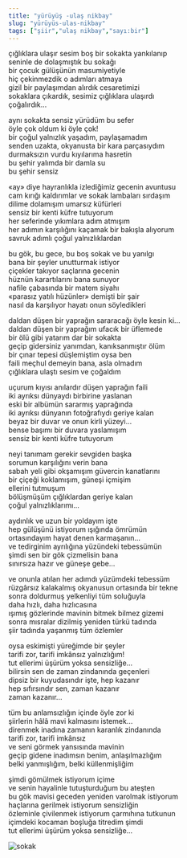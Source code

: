 ```yaml
---
title: "yürüyüş -ulaş nikbay"
slug: "yürüyüs-ulas-nikbay"
tags: ["şiir","ulaş nikbay","sayı:bir"]
---
```


çığlıklara ulaşır sesim boş bir sokakta yankılanıp\
seninle de dolaşmıştık bu sokağı\
bir çocuk gülüşünün masumiyetiyle\
hiç çekinmezdik o adımları atmaya\
gizil bir paylaşımdan alırdık cesaretimizi\
sokaklara çıkardık, sesimiz çığlıklara ulaşırdı\
çoğalırdık...

aynı sokakta sensiz yürüdüm bu sefer\
öyle çok oldum ki öyle çok!\
bir çoğul yalnızlık yaşadım, paylaşamadım\
senden uzakta, okyanusta bir kara parçasıydım\
durmaksızın vurdu kıyılarıma hasretin\
bu şehir yalımda bir damla su\
bu şehir sensiz

«ay» diye hayranlıkla izlediğimiz gecenin avuntusu\
cam kırığı kaldırımlar ve sokak lambaları sırdaşım\
dilime dolamışım umarsız küfürleri\
sensiz bir kenti küfre tutuyorum\
her seferinde yıkımlara adım atmışım\
her adımın karşılığını kaçamak bir bakışla alıyorum\
savruk adımlı çoğul yalnızlıklardan

bu gök, bu gece, bu boş sokak ve bu yanılgı\
bana bir şeyler unutturmak istiyor\
çiçekler takıyor saçlarına gecenin\
hüznün karartılarını bana sunuyor\
nafile çabasında bir matem siyahı\
«parasız yatılı hüzünler» demişti bir şair\
nasıl da karşılıyor hayatı onun söyledikleri

daldan düşen bir yaprağın sararacağı öyle kesin ki...\
daldan düşen bir yaprağım ufacık bir üflemede\
bir ölü gibi yatarım dar bir sokakta\
geçip gidersiniz yanımdan, kanıksanmıştır ölüm\
bir çınar tepesi düşlemiştim oysa ben\
faili meçhul demeyin bana, asla olmadım\
çığlıklara ulaştı sesim ve çoğaldım

uçurum kıyısı anılardır düşen yaprağın faili\
iki ayrıksı dünyaydı birbirine yaslanan\
eski bir albümün sararmış yaprağında\
iki ayrıksı dünyanın fotoğrafıydı geriye kalan\
beyaz bir duvar ve onun kirli yüzeyi...\
bense başımı bir duvara yaslamışım\
sensiz bir kenti küfre tutuyorum

neyi tanımam gerekir sevgiden başka\
sorumun karşılığını verin bana\
sabah yeli gibi okşamışım güvercin kanatlarını\
bir çiçeği koklamışım, güneşi içmişim\
ellerini tutmuşum\
bölüşmüşüm çığlıklardan geriye kalan\
çoğul yalnızlıklarımı...

aydınlık ve uzun bir yoldayım işte\
hep gülüşünü istiyorum ışığında ömrümün\
ortasındayım hayat denen karmaşanın...\
ve tedirginim ayrılığına yüzündeki tebessümün\
şimdi sen bir gök çizmelisin bana\
sınırsıza hazır ve güneşe gebe...

ve onunla atılan her adımdı yüzümdeki tebessüm\
rüzgârsız kalakalmış okyanusun ortasında bir tekne\
sonra doldurmuş yelkenliyi tüm soluğuyla\
daha hızlı, daha hızlıcasına\
ışımış gözlerinde mavinin bitmek bilmez gizemi\
sonra mısralar dizilmiş yeniden türkü tadında\
şiir tadında yaşanmış tüm özlemler

oysa eskimişti yüreğimde bir şeyler\
tarifi zor, tarifi imkânsız yalnızlığım!\
tut ellerimi üşürüm yoksa sensizliğe...\
bilirsin sen de zaman zindanında geçenleri\
dipsiz bir kuyudasındır işte, hep kazanır\
hep sıfırsındır sen, zaman kazanır\
zaman kazanır...

tüm bu anlamsızlığın içinde öyle zor ki\
şiirlerin hâlâ mavi kalmasını istemek...\
direnmek inadına zamanın karanlık zindanında\
tarifi zor, tarifi imkânsız\
ve seni görmek yansısında mavinin\
geçip gidene inadımsın benim, anlaşılmazlığım\
belki yanmışlığım, belki küllenmişliğim

şimdi gömülmek istiyorum içime\
ve senin hayalinle tutuşturduğum bu ateşten\
bu gök mavisi geceden yeniden varolmak istiyorum\
haçlarına gerilmek istiyorum sensizliğin\
özleminle çivilenmek istiyorum çarmıhına tutkunun\
içimdeki kocaman boşluğa titredim şimdi\
tut ellerimi üşürüm yoksa sensizliğe...

![sokak](/img/ky01_16_zaferyalcinpinar.jpg)


